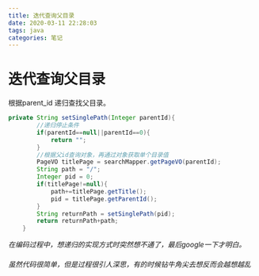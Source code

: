 ```yaml
---
title: 迭代查询父目录
date: 2020-03-11 22:28:03
tags: java
categories: 笔记
---
```


# 迭代查询父目录

根据parent_id  递归查找父目录。

```java
private String setSinglePath(Integer parentId){
        //递归停止条件
        if(parentId==null||parentId==0){
            return "";
        }
        //根据父id查询对象，再通过对象获取单个目录值
        PageVO titlePage = searchMapper.getPageVO(parentId);
        String path = "/";
        Integer pid = 0;
        if(titlePage!=null){
            path+=titlePage.getTitle();
            pid = titlePage.getParentId();
        }
        String returnPath = setSinglePath(pid);
        return returnPath+path;
    }
```



*在编码过程中，想递归的实现方式时突然想不通了，最后google一下才明白。*

###### *虽然代码很简单，但是过程很引人深思，有的时候钻牛角尖去想反而会越想越乱*